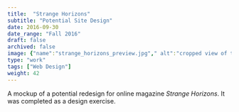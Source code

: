 ```yaml
---
title:  "Strange Horizons"
subtitle: "Potential Site Design"
date: 2016-09-30
date_range: "Fall 2016"
draft: false
archived: false
image: {"name":"strange_horizons_preview.jpg"," alt":"cropped view of the strange horizons redesign"}
type: "work"
tags: ["Web Design"]
weight: 42
---
```

A mockup of  a potential redesign for online magazine *Strange Horizons*. It was completed as a design exercise.